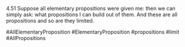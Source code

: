 4.51 Suppose all elementary propositions were given me: then we can simply ask: what propositions I can build out of them. And these are all propositions and so are they limited.

#AllElementaryProposition #ElementaryProposition #propositions #limit #AllPropositions 